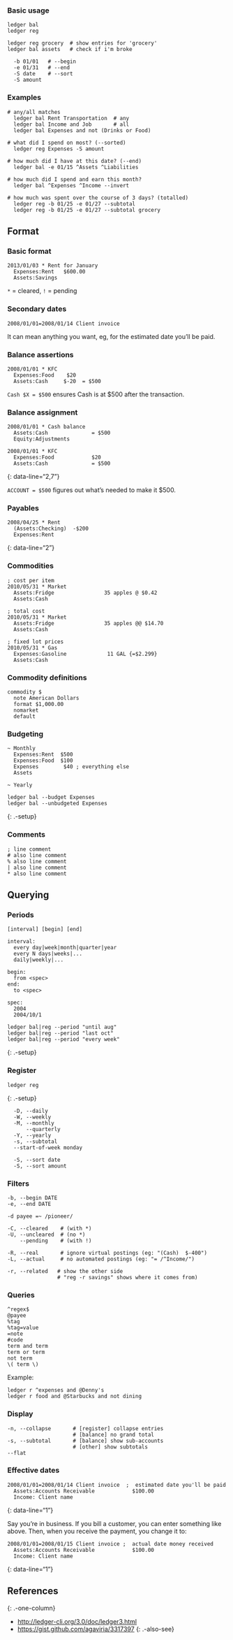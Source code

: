 ### Basic usage

    ledger bal
    ledger reg

    ledger reg grocery  # show entries for 'grocery'
    ledger bal assets   # check if i'm broke

      -b 01/01   # --begin
      -e 01/31   # --end
      -S date    # --sort
      -S amount

### Examples

    # any/all matches
      ledger bal Rent Transportation  # any
      ledger bal Income and Job       # all
      ledger bal Expenses and not (Drinks or Food)

    # what did I spend on most? (--sorted)
      ledger reg Expenses -S amount

    # how much did I have at this date? (--end)
      ledger bal -e 01/15 ^Assets ^Liabilities

    # how much did I spend and earn this month?
      ledger bal ^Expenses ^Income --invert

    # how much was spent over the course of 3 days? (totalled)
      ledger reg -b 01/25 -e 01/27 --subtotal
      ledger reg -b 01/25 -e 01/27 --subtotal grocery

Format
------

### Basic format

    2013/01/03 * Rent for January
      Expenses:Rent   $600.00
      Assets:Savings

`*` = cleared, `!` = pending

### Secondary dates

    2008/01/01=2008/01/14 Client invoice

It can mean anything you want, eg, for the estimated date you’ll be paid.

### Balance assertions

    2008/01/01 * KFC
      Expenses:Food    $20
      Assets:Cash     $-20  = $500

`Cash $X = $500` ensures Cash is at $500 after the transaction.

### Balance assignment

    2008/01/01 * Cash balance
      Assets:Cash              = $500
      Equity:Adjustments

    2008/01/01 * KFC
      Expenses:Food            $20
      Assets:Cash              = $500

{: data-line=“2,7”}

`ACCOUNT = $500` figures out what’s needed to make it $500.

### Payables

    2008/04/25 * Rent
      (Assets:Checking)  -$200
      Expenses:Rent

{: data-line=“2”}

### Commodities

    ; cost per item
    2010/05/31 * Market
      Assets:Fridge                35 apples @ $0.42
      Assets:Cash

    ; total cost
    2010/05/31 * Market
      Assets:Fridge                35 apples @@ $14.70
      Assets:Cash

    ; fixed lot prices
    2010/05/31 * Gas
      Expenses:Gasoline             11 GAL {=$2.299}
      Assets:Cash

### Commodity definitions

    commodity $
      note American Dollars
      format $1,000.00
      nomarket
      default

### Budgeting

    ~ Monthly
      Expenses:Rent  $500
      Expenses:Food  $100
      Expenses        $40 ; everything else
      Assets

    ~ Yearly

    ledger bal --budget Expenses
    ledger bal --unbudgeted Expenses

{: .-setup}

### Comments

    ; line comment
    # also line comment
    % also line comment
    | also line comment
    * also line comment

Querying
--------

### Periods

    [interval] [begin] [end]

    interval:
      every day|week|month|quarter|year
      every N days|weeks|...
      daily|weekly|...

    begin:
      from <spec>
    end:
      to <spec>

    spec:
      2004
      2004/10/1

    ledger bal|reg --period "until aug"
    ledger bal|reg --period "last oct"
    ledger bal|reg --period "every week"

{: .-setup}

### Register

    ledger reg

{: .-setup}

      -D, --daily
      -W, --weekly
      -M, --monthly
          --quarterly
      -Y, --yearly
      -s, --subtotal
      --start-of-week monday

      -S, --sort date
      -S, --sort amount

### Filters

    -b, --begin DATE
    -e, --end DATE

    -d payee =~ /pioneer/

    -C, --cleared    # (with *)
    -U, --uncleared  # (no *)
        --pending    # (with !)

    -R, --real       # ignore virtual postings (eg: "(Cash)  $-400")
    -L, --actual     # no automated postings (eg: "= /^Income/")

    -r, --related   # show the other side
                    # "reg -r savings" shows where it comes from)

### Queries

    ^regex$
    @payee
    %tag
    %tag=value
    =note
    #code
    term and term
    term or term
    not term
    \( term \)

Example:

    ledger r ^expenses and @Denny's
    ledger r food and @Starbucks and not dining

### Display

    -n, --collapse       # [register] collapse entries
                         # [balance] no grand total
    -s, --subtotal       # [balance] show sub-accounts
                         # [other] show subtotals
    --flat

### Effective dates

    2008/01/01=2008/01/14 Client invoice  ;  estimated date you'll be paid
      Assets:Accounts Receivable            $100.00
      Income: Client name

{: data-line=“1”}

Say you’re in business. If you bill a customer, you can enter something like above. Then, when you receive the payment, you change it to:

    2008/01/01=2008/01/15 Client invoice ;  actual date money received
      Assets:Accounts Receivable            $100.00
      Income: Client name

{: data-line=“1”}

References
----------

{: .-one-column}

-   <a href="http://ledger-cli.org/3.0/doc/ledger3.html" class="uri">http://ledger-cli.org/3.0/doc/ledger3.html</a>
-   <a href="https://gist.github.com/agaviria/3317397" class="uri">https://gist.github.com/agaviria/3317397</a> {: .-also-see}
